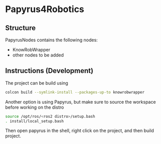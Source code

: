 # Papyrus4Robotics

## Structure

PapyrusNodes contains the following nodes:

- KnowRobWrapper
- other nodes to be added


## Instructions (Development)

The project can be build using

```bash
colcon build --symlink-install --packages-up-to knowrobwrapper
```

Another option is using Papyrus, but make sure to source the workspace before working on the distro

```bash
source /opt/ros/<ros2 distro>/setup.bash
. install/local_setup.bash
```

Then open papyrus in the shell, right click on the project, and then build project.

